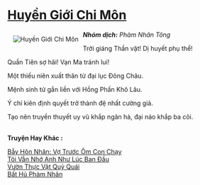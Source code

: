 <a href="https://utruyen.com/huyen-gioi-chi-mon/11452/" title="Huyền Giới Chi Môn"><h1>Huyền Giới Chi Môn</h1></a><div style="display:table"><img align="right" style="float: left; padding: 10px;" src="https://utruyen.com/images/story/200x260/huyen-gioi-chi-mon.jpg" alt="Huyền Giới Chi Môn"><b><i>Nhóm dịch:</i></b><i> </i><i>Phàm Nhân Tông</i><p></p>Trời giáng Thần vật! Dị huyết phụ thể!<p></p>Quần Tiên sợ hãi! Vạn Ma tránh lui!<p></p>Một thiếu niên xuất thân từ đại lục Đông Châu.<p></p>Mệnh sinh tử gắn liền với Hồng Phấn Khô Lâu.<p></p>Ý chí kiên định quyết trở thành đệ nhất cường giả.<p></p>Tạo nên truyền thuyết uy vũ khắp ngân hà, đại náo khắp ba cõi.</div><p><br><b>Truyện Hay Khác :</b></p><a href="https://utruyen.com/bay-hon-nhan-vo-truoc-om-con-chay/16861/" alt="Bẫy Hôn Nhân: Vợ Trước Ôm Con Chạy">Bẫy Hôn Nhân: Vợ Trước Ôm Con Chạy</a><br/><a href="https://truyenngontinhay.wordpress.com/2019/10/03/toi-van-nho-anh-nhu-luc-ban-dau/" alt="Tôi Vẫn Nhớ Anh Như Lúc Ban Đầu">Tôi Vẫn Nhớ Anh Như Lúc Ban Đầu</a><br/><a href="https://dammyh.wordpress.com/2019/11/07/vuon-thuc-vat-quy-quai/" alt="Vườn Thực Vật Quỷ Quái">Vườn Thực Vật Quỷ Quái</a><br/><a href="https://github.com/quanluxury/truyenhot/tree/master/truyenhay/12437/" alt="Bất Hủ Phàm Nhân">Bất Hủ Phàm Nhân</a><br/>